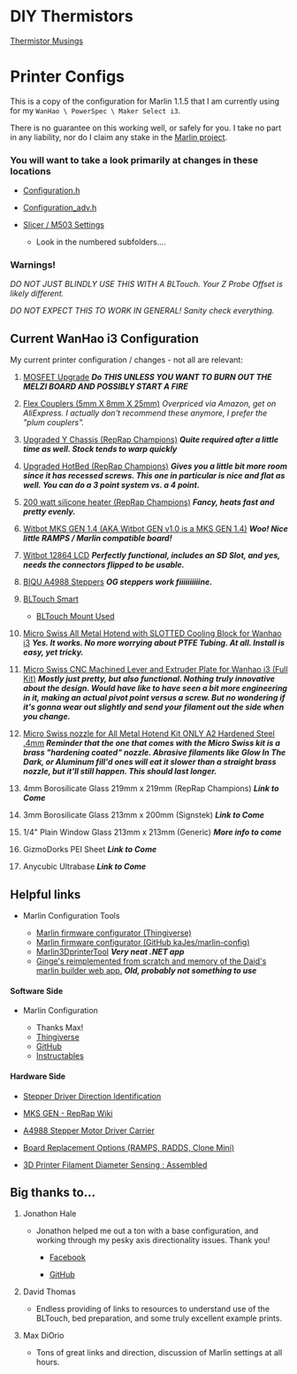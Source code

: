 # DIY Thermistors

[Thermistor Musings](/Thermistor_Musings.md)

# Printer Configs

This is a copy of the configuration for Marlin 1.1.5 that I am currently using for my `WanHao \ PowerSpec \ Maker Select i3`.

There is no guarantee on this working well, or safely for you. I take no part in any liability, nor do I claim any stake in the [Marlin project](https://github.com/MarlinFirmware/Marlin/releases).

### You will want to take a look primarily at changes in these locations

* [Configuration.h](PowerSpec-WanHao_i3/Marlin-1.1.5_Release/Marlin/Configuration.h)

* [Configuration_adv.h](PowerSpec-WanHao_i3/Marlin-1.1.5_Release/Marlin/Configuration_adv.h)

* [Slicer / M503 Settings](PowerSpec-WanHao_i3/Current_Settings/)

  * Look in the numbered subfolders....

### Warnings!

 *DO NOT JUST BLINDLY USE THIS WITH A BLTouch. Your Z Probe Offset is likely different.*

*DO NOT EXPECT THIS TO WORK IN GENERAL! Sanity check everything.*

## Current WanHao i3 Configuration

My current printer configuration / changes - not all are relevant:

1) [MOSFET Upgrade](https://www.amazon.com/gp/product/B01HEQVQAK/) _**Do THIS UNLESS YOU WANT TO BURN OUT THE MELZI BOARD AND POSSIBLY START A FIRE**_
1) [Flex Couplers (5mm X 8mm X 25mm)](https://www.amazon.com/RepRap-Champion-Flexible-Coupling-printers/dp/B00THZJKPA/) _Overpriced via Amazon, get on AliExpress. I actually don't recommend these anymore, I prefer the "plum couplers"._
1) [Upgraded Y Chassis (RepRap Champions)](https://www.amazon.com/RepRap-Champion-Carriage-Duplicator-Monoprice/dp/B01MUAMRN7/) _**Quite required after a little time as well. Stock tends to warp quickly**_
1) [Upgraded HotBed (RepRap Champions)](https://www.amazon.com/RepRap-Champion-Printer-Aluminum-Adjustment/dp/B019BGAB7K/) _**Gives you a little bit more room since it has recessed screws. This one in particular is nice and flat as well. You can do a 3 point system vs. a 4 point.**_
1) [200 watt silicone heater (RepRap Champions)](https://www.amazon.com/RepRap-Champion-Silicone-Thermistor-Printer/dp/B016CKFZEM/) _**Fancy, heats fast and pretty evenly.**_
1) [Witbot MKS GEN 1.4 (AKA Witbot GEN v1.0 is a MKS GEN 1.4)](https://www.amazon.com/Witbot-Controller-Ramps1-4-Mega2560-DRV8825/dp/B06XD5YT5K/) _**Woo! Nice little RAMPS / Marlin compatible board!**_
1) [Witbot 12864 LCD](https://www.amazon.com/Witbot-Controller-Control-Display-Monitor-Motherboard/dp/B07219RT7R/) _**Perfectly functional, includes an SD Slot, and yes, needs the connectors flipped to be usable.**_
1) [BIQU A4988 Steppers](https://www.amazon.com/gp/product/B01FFFYVV8/) _**OG steppers work fiiiiiiiiiine.**_

1) [BLTouch Smart](https://www.amazon.com/BLTouch-Leveling-Sensor-Premium-Printer/dp/B076PS71B8/)

   * [BLTouch Mount Used](https://www.thingiverse.com/thing:2335175)

1) [Micro Swiss All Metal Hotend with SLOTTED Cooling Block for Wanhao i3](https://www.amazon.com/Micro-Hotend-SLOTTED-Cooling-Wanhao/dp/B01E1HANLS) _**Yes. It works. No more worrying about PTFE Tubing. At all. Install is easy, yet tricky.**_
1) [Micro Swiss CNC Machined Lever and Extruder Plate for Wanhao i3 (Full Kit)](https://www.amazon.com/Micro-Swiss-Machined-Extruder-Wanhao/dp/B06WVB6CYD/) _**Mostly just pretty, but also functional. Nothing truly innovative about the design. Would have like to have seen a bit more engineering in it, making an actual pivot point versus a screw. But no wondering if it's gonna wear out slightly and send your filament out the side when you change.**_
1) [Micro Swiss nozzle for All Metal Hotend Kit ONLY A2 Hardened Steel .4mm](https://www.amazon.com/Micro-Swiss-nozzle-Hotend-Hardened/dp/B01LOYTH86/) _**Reminder that the one that comes with the Micro Swiss kit is a brass "hardening coated" nozzle. Abrasive filaments like Glow In The Dark, or Aluminum fill'd ones will eat it slower than a straight brass nozzle, but it'll still happen. This should last longer.**_

1) 4mm Borosilicate Glass 219mm x 219mm (RepRap Champions) _**Link to Come**_
1) 3mm Borosilicate Glass 213mm x 200mm (Signstek) _**Link to Come**_
1) 1/4" Plain Window Glass 213mm x 213mm (Generic) _**More info to come**_
1) GizmoDorks PEI Sheet _**Link to Come**_
1) Anycubic Ultrabase _**Link to Come**_

## Helpful links

* Marlin Configuration Tools

  * [Marlin firmware configurator (Thingiverse)](https://www.thingiverse.com/thing:2403436)
  * [Marlin firmware configurator (GitHub kaJes/marlin-config)](https://github.com/akaJes/marlin-config)
  * [Marlin3DprinterTool](http://marlin3dprintertool.se) _**Very neat .NET app**_
  * [Ginge's reimplemented from scratch and memory of the Daid's marlin builder web app.](https://github.com/ginge/marlin-builder) _**Old, probably not something to use**_

#### Software Side

* Marlin Configuration

  * Thanks Max!
  * [Thingiverse](https://www.thingiverse.com/thing:2403436)
  * [GitHub](https://github.com/akaJes/marlin-config)
  * [Instructables](http://www.instructables.com/id/Marlin-config/)

#### Hardware Side

* [Stepper Driver Direction Identification](https://3dprinting.stackexchange.com/questions/3456/motor-driver-chip-install-direction/3654#3654)

* [MKS GEN - RepRap Wiki](http://reprap.org/wiki/MKS_GEN)

* [A4988 Stepper Motor Driver Carrier](https://www.pololu.com/product/1182)

* [Board Replacement Options (RAMPS, RADDS, Clone Mini)](https://3dprinterwiki.info/wiki/wanhao-duplicator-i3/di3-advanced-mods/board-replacement-options/)

* [3D Printer Filament Diameter Sensing : Assembled](https://www.tindie.com/products/JasonKits/3d-printer-filament-diameter-sensing--assembled-/)

## Big thanks to...

1) Jonathon Hale

    * Jonathon helped me out a ton with a base configuration, and working through my pesky axis directionality issues. Thank you!

      * [Facebook](https://www.facebook.com/jon012198)

      * [GitHub](https://github.com/jon012198)

1) David Thomas

    * Endless providing of links to resources to understand use of the BLTouch, bed preparation, and some truly excellent example prints.

1) Max DiOrio

    * Tons of great links and direction, discussion of Marlin settings at all hours.
